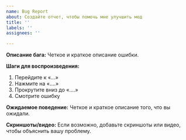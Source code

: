 ```yaml
---
name: Bug Report
about: Создайте отчет, чтобы помочь мне улучшить мод
title: ''
labels: ''
assignees: ''

---
```


**Описание бага:**
Четкое и краткое описание ошибки.

**Шаги для воспроизведения:**
1. Перейдите к «...»
2. Нажмите на «....»
3. Прокрутите вниз до «....»
4. Смотрите ошибку

**Ожидаемое поведение:**
Четкое и краткое описание того, что вы ожидали.

**Скриншоты/видео:**
Если возможно, добавьте скриншоты или видео, чтобы объяснить вашу проблему.
